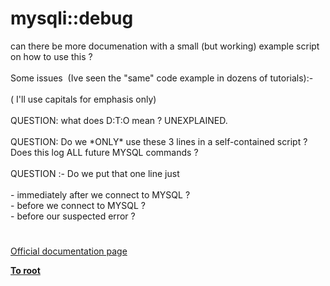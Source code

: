 # mysqli::debug




<div class="phpcode"><span class="html">
can there be more documenation with a small (but working) example script on how to use this ?<br><br>Some issues&#xA0; (Ive seen the &quot;same&quot; code example in dozens of tutorials):-<br><br>( I&apos;ll use capitals for emphasis only)<br><br>QUESTION: what does D:T:O mean ? UNEXPLAINED.<br><br>QUESTION: Do we *ONLY* use these 3 lines in a self-contained script ? Does this log ALL future MYSQL commands ?<br><br>QUESTION :- Do we put that one line just<br><br>- immediately after we connect to MYSQL ?<br>- before we connect to MYSQL ?<br>- before our suspected error ?</span>
</div>
  

#

[Official documentation page](https://www.php.net/manual/en/mysqli.debug.php)

**[To root](/README.md)**